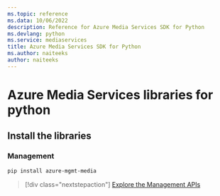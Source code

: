 ```yaml
---
ms.topic: reference
ms.data: 10/06/2022
description: Reference for Azure Media Services SDK for Python
ms.devlang: python
ms.service: mediaservices
title: Azure Media Services SDK for Python
ms.author: naiteeks
author: naiteeks
---
```

# Azure Media Services libraries for python

## Install the libraries


### Management

```bash
pip install azure-mgmt-media
```
> [!div class="nextstepaction"]
> [Explore the Management APIs](/python/api/overview/azure/mediaservices/management)